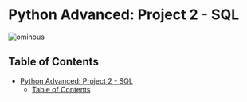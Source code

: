 # Python Advanced: Project 2 - SQL

![ominous](https://i.pinimg.com/originals/17/20/ca/1720caafbc194055f8d62619e5120980.jpg)


## Table of Contents
- [Python Advanced: Project 2 - SQL](#python-advanced-project-2---sql)
  - [Table of Contents](#table-of-contents)
